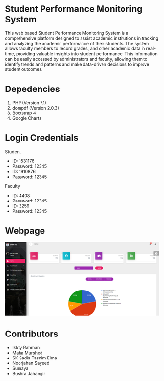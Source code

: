 # Student Performance Monitoring System
This web based Student Performance Monitoring System is a comprehensive platform designed to assist academic institutions in tracking and analyzing the academic performance of their students.
The system allows faculty members to record grades, and other academic data in real-time, providing valuable insights into student performance. This information can be easily accessed by administrators and faculty, allowing them to identify trends and patterns and make data-driven decisions to improve student outcomes.

# Depedencies
1. PHP (Version 7.1)
2. dompdf (Version 2.0.3)
3. Bootstrap 4
4. Google Charts

# Login Credentials
Student
+ ID: 1531176
+ Password: 12345
+ ID: 1910876
+ Password: 12345

Faculty
+ ID: 4408
+ Password: 12345
+ ID: 2259
+ Password: 12345

# Webpage

![Faculty Dashboard](img/faculty_dashboard.png)


# Contributors
+ Ikkty Rahman
+ Maha Murshed
+ SK Sadia Tasnim Elma
+ Noorjahan Sayeed
+ Sumaya
+ Bushra Jahangir


